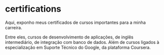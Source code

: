 # certifications
Aqui, exponho meus certificados de cursos importantes para a minha carreira. 

Entre eles, cursos de desenvolvimento de aplicações, de inglês intermediário, de integração com banco de dados. 
Além de cursos ligados à especialização em Suporte Técnico do Google, da plataforma Coursera. 
